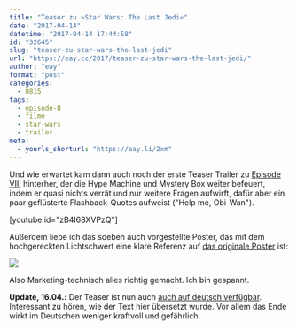 ```yaml
---
title: "Teaser zu »Star Wars: The Last Jedi«"
date: "2017-04-14"
datetime: "2017-04-14 17:44:58"
id: "32645"
slug: "teaser-zu-star-wars-the-last-jedi"
url: "https://eay.cc/2017/teaser-zu-star-wars-the-last-jedi/"
author: "eay"
format: "post"
categories:
  - 0815
tags:
  - episode-8
  - filme
  - star-wars
  - trailer
meta:
  - yourls_shorturl: "https://eay.li/2xm"
---
```


Und wie erwartet kam dann auch noch der erste Teaser Trailer zu [Episode VIII](https://eay.cc/tag/episode-8/) hinterher, der die Hype Machine und Mystery Box weiter befeuert, indem er quasi nichts verrät und nur weitere Fragen aufwirft, dafür aber ein paar geflüsterte Flashback-Quotes aufweist ("Help me, Obi-Wan").

\[youtube id="zB4I68XVPzQ"\]

Außerdem liebe ich das soeben auch vorgestellte Poster, das mit dem hochgereckten Lichtschwert eine klare Referenz auf [das originale Poster](https://cl.ly/k0yd) ist:

![](https://eay.cc/uploads/2017/the-last-jedi-poster.jpg)

Also Marketing-technisch alles richtig gemacht. Ich bin gespannt.

**Update, 16.04.:** Der Teaser ist nun auch [auch auf deutsch verfügbar](https://youtube.com/watch?v=VumquS6C3EI). Interessant zu hören, wie der Text hier übersetzt wurde. Vor allem das Ende wirkt im Deutschen weniger kraftvoll und gefährlich.
